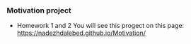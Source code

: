 ### Motivation project

* Homework 1 and 2
You will see this progect on this page: https://nadezhdalebed.github.io/Motivation/
